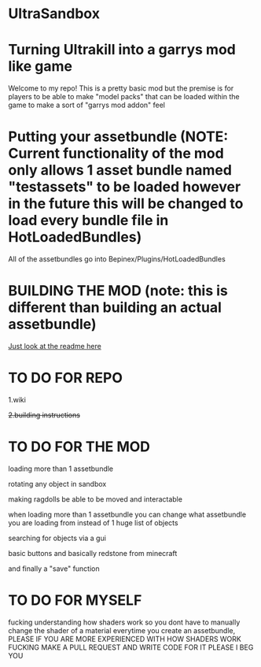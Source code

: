 # UltraSandbox

# Turning Ultrakill into a garrys mod like game


Welcome to my repo! This is a pretty basic mod but the premise is for players to be able to make "model packs" that can be loaded within the game to make a sort of "garrys mod addon" feel 



# Putting your assetbundle (NOTE: Current functionality of the mod only allows 1 asset bundle named "testassets" to be loaded however in the future this will be changed to load every bundle file in HotLoadedBundles)

All of the assetbundles go into Bepinex/Plugins/HotLoadedBundles 



# BUILDING THE MOD (note: this is different than building an actual assetbundle)

[Just look at the readme here](https://github.com/Minepool9/UltraSandbox/blob/main/UltraSandbox/README.md)



# TO DO FOR REPO

1.wiki

~~2.building instructions~~



# TO DO FOR THE MOD

loading more than 1 assetbundle

rotating any object in sandbox

making ragdolls be able to be moved and interactable 

when loading more than 1 assetbundle you can change what assetbundle you are loading from instead of 1 huge list of objects 

searching for objects via a gui

basic buttons and basically redstone from minecraft

and finally a "save" function



# TO DO FOR MYSELF

fucking understanding how shaders work so you dont have to manually change the shader of a material everytime you create an assetbundle, PLEASE IF YOU ARE MORE EXPERIENCED WITH HOW SHADERS WORK FUCKING MAKE A PULL REQUEST AND WRITE CODE FOR IT PLEASE I BEG YOU
